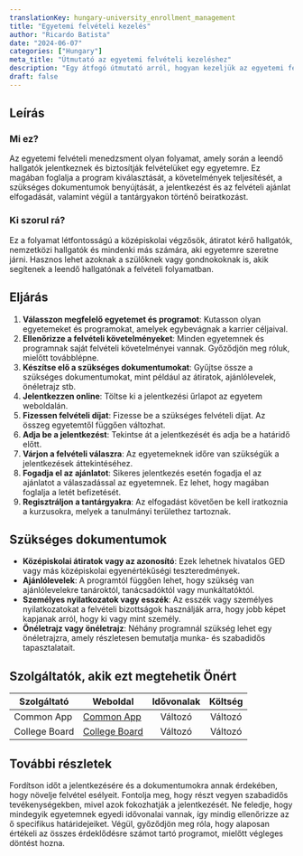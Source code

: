 ```yaml
---
translationKey: hungary-university_enrollment_management
title: "Egyetemi felvételi kezelés"
author: "Ricardo Batista"
date: "2024-06-07"
categories: ["Hungary"]
meta_title: "Útmutató az egyetemi felvételi kezeléshez"
description: "Egy átfogó útmutató arról, hogyan kezeljük az egyetemi felvételi folyamatot."
draft: false
---
```


## Leírás
### Mi ez?
Az egyetemi felvételi menedzsment olyan folyamat, amely során a leendő hallgatók jelentkeznek és biztosítják felvételüket egy egyetemre. Ez magában foglalja a program kiválasztását, a követelmények teljesítését, a szükséges dokumentumok benyújtását, a jelentkezést és az felvételi ajánlat elfogadását, valamint végül a tantárgyakon történő beiratkozást.

### Ki szorul rá?
Ez a folyamat létfontosságú a középiskolai végzősök, átiratot kérő hallgatók, nemzetközi hallgatók és mindenki más számára, aki egyetemre szeretne járni. Hasznos lehet azoknak a szülőknek vagy gondnokoknak is, akik segítenek a leendő hallgatónak a felvételi folyamatban.

## Eljárás
1. **Válasszon megfelelő egyetemet és programot**: Kutasson olyan egyetemeket és programokat, amelyek egybevágnak a karrier céljaival.
2. **Ellenőrizze a felvételi követelményeket**: Minden egyetemnek és programnak saját felvételi követelményei vannak. Győződjön meg róluk, mielőtt továbblépne.
3. **Készítse elő a szükséges dokumentumokat**: Gyűjtse össze a szükséges dokumentumokat, mint például az átiratok, ajánlólevelek, önéletrajz stb.
4. **Jelentkezzen online**: Töltse ki a jelentkezési űrlapot az egyetem weboldalán.
5. **Fizessen felvételi díjat**: Fizesse be a szükséges felvételi díjat. Az összeg egyetemtől függően változhat.
6. **Adja be a jelentkezést**: Tekintse át a jelentkezését és adja be a határidő előtt.
7. **Várjon a felvételi válaszra**: Az egyetemeknek időre van szükségük a jelentkezések áttekintéséhez.
8. **Fogadja el az ajánlatot**: Sikeres jelentkezés esetén fogadja el az ajánlatot a válaszadással az egyetemnek. Ez lehet, hogy magában foglalja a letét befizetését.
9. **Regisztráljon a tantárgyakra**: Az elfogadást követően be kell iratkoznia a kurzusokra, melyek a tanulmányi területhez tartoznak.

## Szükséges dokumentumok
- **Középiskolai átiratok vagy az azonosító**: Ezek lehetnek hivatalos GED vagy más középiskolai egyenértékűségi teszteredmények.
- **Ajánlólevelek**: A programtól függően lehet, hogy szükség van ajánlólevelekre tanároktól, tanácsadóktól vagy munkáltatóktól.
- **Személyes nyilatkozatok vagy esszék**: Az esszék vagy személyes nyilatkozatokat a felvételi bizottságok használják arra, hogy jobb képet kapjanak arról, hogy ki vagy mint személy.
- **Önéletrajz vagy önéletrajz**: Néhány programnál szükség lehet egy önéletrajzra, amely részletesen bemutatja munka- és szabadidős tapasztalatait.

## Szolgáltatók, akik ezt megtehetik Önért

| Szolgáltató        |     Weboldal     |     Idővonalak    |       Költség      |
| --------------- | --------------- |  :-------------: | :-------------: |
| Common App      |  [Common App](https://www.commonapp.org/)       |      Változó      |        Változó       |
| College Board      |  [College Board](https://www.collegeboard.org/)       |      Változó      |        Változó       |

## További részletek
Fordítson időt a jelentkezésére és a dokumentumokra annak érdekében, hogy növelje felvétel esélyeit. Fontolja meg, hogy részt vegyen szabadidős tevékenységekben, mivel azok fokozhatják a jelentkezését. Ne feledje, hogy mindegyik egyetemnek egyedi idővonalai vannak, így mindig ellenőrizze az ő specifikus határidejeiket. Végül, győződjön meg róla, hogy alaposan értékeli az összes érdeklődésre számot tartó programot, mielőtt végleges döntést hozna.